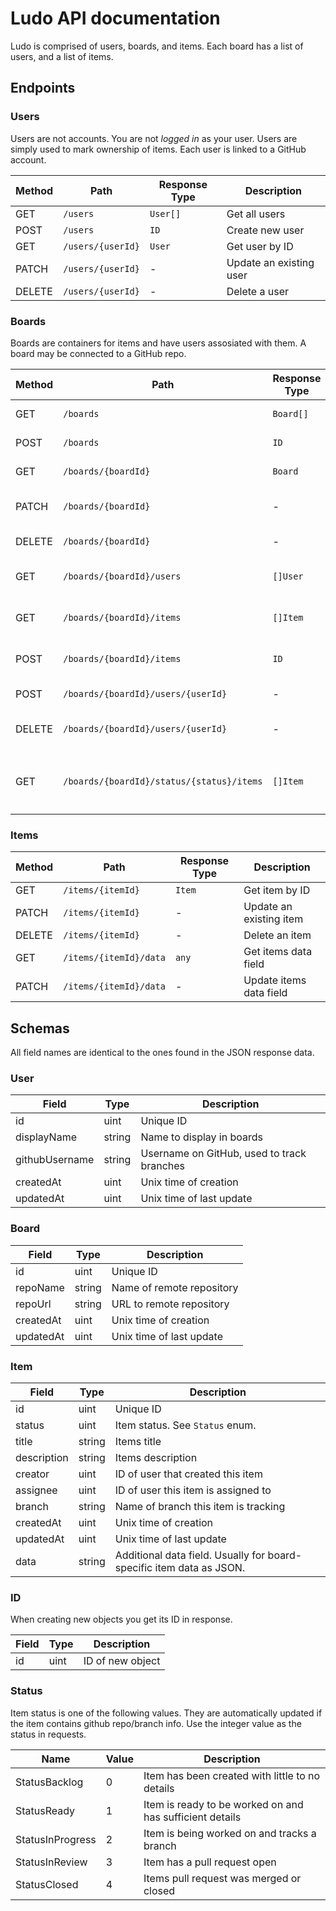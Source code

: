 # Ludo API documentation

Ludo is comprised of users, boards, and items. Each board has a list of users, and a list of items.

## Endpoints

### Users

Users are not accounts. You are not _logged in_ as your user. Users are simply used to mark ownership of items. Each user is linked to a GitHub account.

| Method | Path              | Response Type | Description             |
| ------ | ----------------- | ------------- | ----------------------- |
| GET    | `/users`          | `User[]`      | Get all users           |
| POST   | `/users`          | `ID`          | Create new user         |
| GET    | `/users/{userId}` | `User`        | Get user by ID          |
| PATCH  | `/users/{userId}` | -             | Update an existing user |
| DELETE | `/users/{userId}` | -             | Delete a user           |

### Boards

Boards are containers for items and have users assosiated with them. A board may be connected to a GitHub repo.

| Method | Path                                      | Response Type | Description                                |
| ------ | ----------------------------------------- | ------------- | ------------------------------------------ |
| GET    | `/boards`                                 | `Board[]`     | Get all boards                             |
| POST   | `/boards`                                 | `ID`          | Create new board                           |
| GET    | `/boards/{boardId}`                       | `Board`       | Get board by ID                            |
| PATCH  | `/boards/{boardId}`                       | -             | Update an existing board                   |
| DELETE | `/boards/{boardId}`                       | -             | Delete a board                             |
| GET    | `/boards/{boardId}/users`                 | `[]User`      | Get all users in board                     |
| GET    | `/boards/{boardId}/items`                 | `[]Item`      | Get all items in board                     |
| POST   | `/boards/{boardId}/items`                 | `ID`          | Create a new item in board                 |
| POST   | `/boards/{boardId}/users/{userId}`        | -             | Add user to board                          |
| DELETE | `/boards/{boardId}/users/{userId}`        | -             | Remove user from board                     |
| GET    | `/boards/{boardId}/status/{status}/items` | `[]Item`      | Get all items in board with given `Status` |

### Items

| Method | Path                   | Response Type | Description             |
| ------ | ---------------------- | ------------- | ----------------------- |
| GET    | `/items/{itemId}`      | `Item`        | Get item by ID          |
| PATCH  | `/items/{itemId}`      | -             | Update an existing item |
| DELETE | `/items/{itemId}`      | -             | Delete an item          |
| GET    | `/items/{itemId}/data` | `any`         | Get items data field    |
| PATCH  | `/items/{itemId}/data` | -             | Update items data field |

## Schemas

All field names are identical to the ones found in the JSON response data.

### User

| Field          | Type   | Description                                |
| -------------- | ------ | ------------------------------------------ |
| id             | uint   | Unique ID                                  |
| displayName    | string | Name to display in boards                  |
| githubUsername | string | Username on GitHub, used to track branches |
| createdAt      | uint   | Unix time of creation                      |
| updatedAt      | uint   | Unix time of last update                   |

### Board

| Field     | Type   | Description               |
| --------- | ------ | ------------------------- |
| id        | uint   | Unique ID                 |
| repoName  | string | Name of remote repository |
| repoUrl   | string | URL to remote repository  |
| createdAt | uint   | Unix time of creation     |
| updatedAt | uint   | Unix time of last update  |

### Item

| Field       | Type   | Description                                                          |
| ----------- | ------ | -------------------------------------------------------------------- |
| id          | uint   | Unique ID                                                            |
| status      | uint   | Item status. See `Status` enum.                                      |
| title       | string | Items title                                                          |
| description | string | Items description                                                    |
| creator     | uint   | ID of user that created this item                                    |
| assignee    | uint   | ID of user this item is assigned to                                  |
| branch      | string | Name of branch this item is tracking                                 |
| createdAt   | uint   | Unix time of creation                                                |
| updatedAt   | uint   | Unix time of last update                                             |
| data        | string | Additional data field. Usually for board-specific item data as JSON. |

### ID

When creating new objects you get its ID in response.

| Field | Type | Description      |
| ----- | ---- | ---------------- |
| id    | uint | ID of new object |

### Status

Item status is one of the following values. They are automatically updated if the item contains github repo/branch info. Use the integer value as the status in requests.

| Name             | Value | Description                                              |
| ---------------- | ----- | -------------------------------------------------------- |
| StatusBacklog    | 0     | Item has been created with little to no details          |
| StatusReady      | 1     | Item is ready to be worked on and has sufficient details |
| StatusInProgress | 2     | Item is being worked on and tracks a branch              |
| StatusInReview   | 3     | Item has a pull request open                             |
| StatusClosed     | 4     | Items pull request was merged or closed                  |
